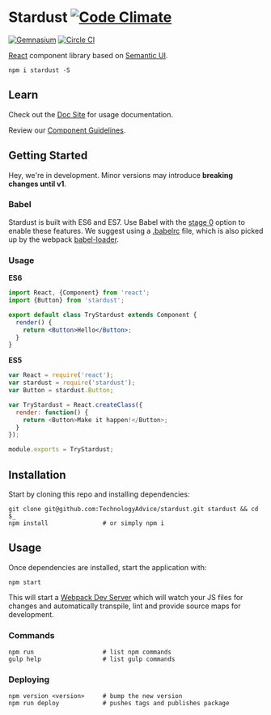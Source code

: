 # Stardust  [![Code Climate](https://img.shields.io/codeclimate/github/TechnologyAdvice/stardust.svg?style=flat-square)](https://codeclimate.com/github/TechnologyAdvice/stardust)
[![Gemnasium](https://img.shields.io/gemnasium/TechnologyAdvice/stardust.svg?style=flat-square)](https://gemnasium.com/TechnologyAdvice/stardust)
[![Circle CI](https://circleci.com/gh/TechnologyAdvice/stardust/tree/master.svg?style=svg)](https://circleci.com/gh/TechnologyAdvice/stardust/tree/master)

[React] component library based on [Semantic UI].

    npm i stardust -S

## Learn
Check out the [Doc Site] for usage documentation.

Review our [Component Guidelines].

## Getting Started
Hey, we're in development.  Minor versions may introduce **breaking changes until v1**.

### Babel
Stardust is built with ES6 and ES7.  Use Babel with the [stage 0](http://babeljs.io/docs/usage/experimental/#enable-by-stage) option to enable these features.  We suggest using a [.babelrc](http://babeljs.io/docs/usage/babelrc/) file, which is also picked up by the webpack [babel-loader](https://github.com/babel/babel-loader).

### Usage

**ES6**
```jsx
import React, {Component} from 'react';
import {Button} from 'stardust';

export default class TryStardust extends Component {
  render() {
    return <Button>Hello</Button>;
  }
}
```

**ES5**
```js
var React = require('react');
var stardust = require('stardust');
var Button = stardust.Button;

var TryStardust = React.createClass({
  render: function() {
    return <Button>Make it happen!</Button>;
  }
});

module.exports = TryStardust;
```

## Installation
Start by cloning this repo and installing dependencies:

    git clone git@github.com:TechnologyAdvice/stardust.git stardust && cd $_
    npm install               # or simply npm i

## Usage
Once dependencies are installed, start the application with:

    npm start

This will start a [Webpack Dev Server] which will watch your JS files for changes and automatically transpile, lint and provide source maps for development.

### Commands

    npm run                   # list npm commands 
    gulp help                 # list gulp commands

### Deploying

    npm version <version>     # bump the new version
    npm run deploy            # pushes tags and publishes package

[Component Guidelines]: https://github.com/TechnologyAdvice/stardust/blob/master/docs/app/ComponentGuidelines.md
[Doc Site]: https://technologyadvice.github.io/stardust/
[React]: https://facebook.github.io/react/
[Semantic UI]: http://semantic-ui.com/
[Webpack Dev Server]: https://github.com/webpack/webpack-dev-server/
